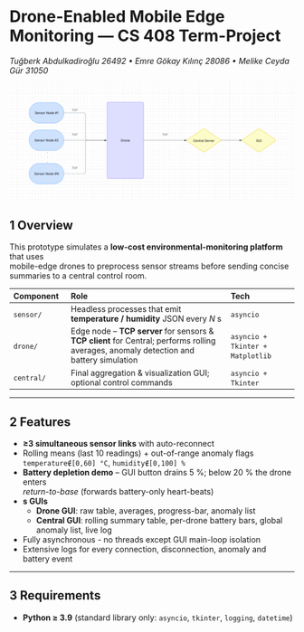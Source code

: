 # Drone-Enabled Mobile Edge Monitoring — CS 408 Term-Project  
*Tuğberk Abdulkadiroğlu 26492 • Emre Gökay Kılınç 28086 • Melike Ceyda Gür 31050*

<div align="center">
  <img src="docs/arch_diagram.png" width="650" alt="Architecture Diagram"/>
</div>

## 1  Overview
This prototype simulates a **low-cost environmental-monitoring platform** that uses  
mobile-edge drones to preprocess sensor streams before sending concise summaries to a
central control room.

Component&nbsp;&nbsp;| Role | Tech
:---|:---|:---
`sensor/` | Headless processes that emit **temperature / humidity** JSON every *N* s | `asyncio`
`drone/`  | Edge node – **TCP server** for sensors & **TCP client** for Central; performs rolling averages, anomaly detection and battery simulation | `asyncio + Tkinter + Matplotlib`
`central/` | Final aggregation & visualization GUI; optional control commands | `asyncio + Tkinter`

---

## 2  Features
* **≥3 simultaneous sensor links** with auto-reconnect
* Rolling means (last 10 readings) + out-of-range anomaly flags  
  `temperature∉[0,60] °C`, `humidity∉[0,100] %`
* **Battery depletion demo** – GUI button drains 5 %; below 20 % the drone enters  
  *return-to-base* (forwards battery-only heart-beats)
* **s GUIs**
  * **Drone GUI**: raw table, averages, progress-bar, anomaly list
  * **Central GUI**: rolling summary table, per-drone battery bars, global anomaly list, live log
* Fully asynchronous - no threads except GUI main-loop isolation
* Extensive logs for every connection, disconnection, anomaly and battery event

---

## 3  Requirements
* **Python ≥ 3.9** (standard library only: `asyncio`, `tkinter`, `logging`, `datetime`)

